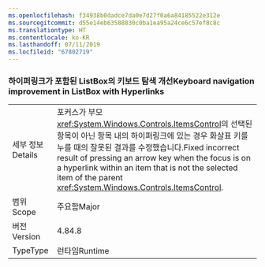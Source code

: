 ```yaml
---
ms.openlocfilehash: f34938b0dadce7da0e7d27f0a6a84185522e312e
ms.sourcegitcommit: d55e14eb63588830c0ba1ea95a24ce6c57ef8c8c
ms.translationtype: HT
ms.contentlocale: ko-KR
ms.lasthandoff: 07/11/2019
ms.locfileid: "67802719"
---
```

### <a name="keyboard-navigation-improvement-in-listbox-with-hyperlinks"></a><span data-ttu-id="9a1f9-101">하이퍼링크가 포함된 ListBox의 키보드 탐색 개선</span><span class="sxs-lookup"><span data-stu-id="9a1f9-101">Keyboard navigation improvement in ListBox with Hyperlinks</span></span>

|   |   |
|---|---|
|<span data-ttu-id="9a1f9-102">세부 정보</span><span class="sxs-lookup"><span data-stu-id="9a1f9-102">Details</span></span>|<span data-ttu-id="9a1f9-103">포커스가 부모 <xref:System.Windows.Controls.ItemsControl>의 선택된 항목이 아닌 항목 내의 하이퍼링크에 있는 경우 화살표 키를 누를 때의 잘못된 결과를 수정했습니다.</span><span class="sxs-lookup"><span data-stu-id="9a1f9-103">Fixed incorrect result of pressing an arrow key when the focus is on a hyperlink within an item that is not the selected item of the parent <xref:System.Windows.Controls.ItemsControl>.</span></span>|
|<span data-ttu-id="9a1f9-104">범위</span><span class="sxs-lookup"><span data-stu-id="9a1f9-104">Scope</span></span>|<span data-ttu-id="9a1f9-105">주요함</span><span class="sxs-lookup"><span data-stu-id="9a1f9-105">Major</span></span>|
|<span data-ttu-id="9a1f9-106">버전</span><span class="sxs-lookup"><span data-stu-id="9a1f9-106">Version</span></span>|<span data-ttu-id="9a1f9-107">4.8</span><span class="sxs-lookup"><span data-stu-id="9a1f9-107">4.8</span></span>|
|<span data-ttu-id="9a1f9-108">Type</span><span class="sxs-lookup"><span data-stu-id="9a1f9-108">Type</span></span>|<span data-ttu-id="9a1f9-109">런타임</span><span class="sxs-lookup"><span data-stu-id="9a1f9-109">Runtime</span></span>|

